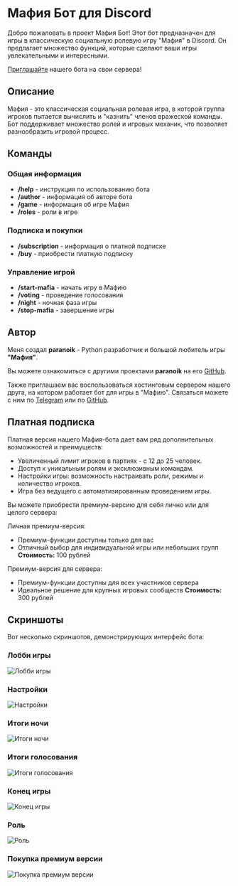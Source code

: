 # Мафия Бот для Discord

Добро пожаловать в проект Мафия Бот! Этот бот предназначен для игры в классическую социальную ролевую игру "Мафия" в Discord. Он предлагает множество функций, которые сделают ваши игры увлекательными и интересными.

[Приглашайте](https://top.gg/bot/1269922185460584479) нашего бота на свои сервера!

## Описание

Мафия - это классическая социальная ролевая игра, в которой группа игроков пытается вычислить и "казнить" членов вражеской команды. Бот поддерживает множество ролей и игровых механик, что позволяет разнообразить игровой процесс.

## Команды

### Общая информация
- **/help** - инструкция по использованию бота
- **/author** - информация об авторе бота
- **/game** - информация об игре Мафия
- **/roles** - роли в игре

### Подписка и покупки
- **/subscription** - информация о платной подписке
- **/buy** - приобрести платную подписку 

### Управление игрой
- **/start-mafia** - начать игру в Мафию
- **/voting** - проведение голосования
- **/night** - ночная фаза игры
- **/stop-mafia** - завершение игры 

## Автор

Меня создал **paranoik** - Python разработчик и большой любитель игры **"Мафия"**. 

Вы можете ознакомиться с другими проектами **paranoik** на его [GitHub](https://github.com/paranoik1).

Также приглашаем вас воспользоваться хостинговым сервером нашего друга, на котором работает бот для игры в "Мафию". Связаться можете с ним по [Telegram](https://t.me/gamplez) или по [GitHub](https://github.com/JohnMazino).

## Платная подписка

Платная версия нашего Мафия-бота дает вам ряд дополнительных возможностей и преимуществ:

- Увеличенный лимит игроков в партиях - с 12 до 25 человек.
- Доступ к уникальным ролям и эксклюзивным командам.
- Настройки игры: возможность настраивать роли, режимы и количество игроков.
- Игра без ведущего с автоматизированным проведением игры.

Вы можете приобрести премиум-версию для себя лично или для целого сервера:

Личная премиум-версия:
- Премиум-функции доступны только для вас
- Отличный выбор для индивидуальной игры или небольших групп
**Стоимость:** 100 рублей

Премиум-версия для сервера:
- Премиум-функции доступны для всех участников сервера
- Идеальное решение для крупных игровых сообществ
**Стоимость:** 300 рублей

## Скриншоты

Вот несколько скриншотов, демонстрирующих интерфейс бота:

### Лобби игры
![Лобби игры](img/start-mafia.png)

### Настройки
![Настройки](img/settings.png)


### Итоги ночи
![Итоги ночи](img/night.png)


### Итоги голосования
![Итоги голосования](img/voting.png)


### Конец игры
![Конец игры](img/end.png)


### Роль
![Роль](img/role.png)


### Покупка премиум версии
![Покупка премиум версии](img/buy-premium.png)

